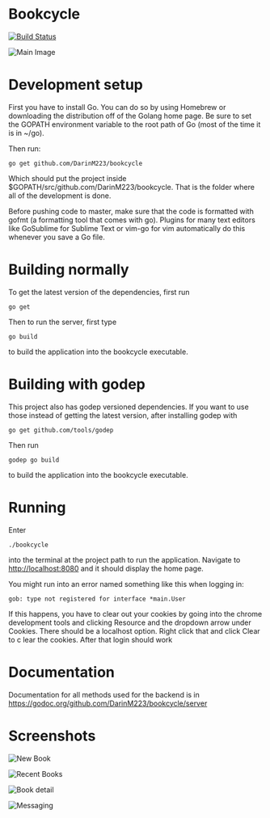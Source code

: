 # Bookcycle

[![Build Status](https://travis-ci.org/DarinM223/bookcycle.svg)](https://travis-ci.org/DarinM223/bookcycle)

![Main Image](http://i.imgur.com/lgGEjsT.png)

Development setup
=================

First you have to install Go. You can do so by using Homebrew or downloading the distribution off of the Golang home page. Be sure to set the GOPATH environment variable to the root path of Go (most of the time it is in ~/go). 

Then run:
```
go get github.com/DarinM223/bookcycle
```
Which should put the project inside $GOPATH/src/github.com/DarinM223/bookcycle. That is the folder where all of the development is done. 

Before pushing code to master, make sure that the code is formatted with gofmt (a formatting tool that comes with go). Plugins for many text editors like GoSublime for Sublime Text or vim-go for vim automatically do this whenever you save a Go file.

Building normally
=================
To get the latest version of the dependencies, first run 
```
go get
```

Then to run the server, first type
```
go build
```
to build the application into the bookcycle executable. 

Building with godep
===================
This project also has godep versioned dependencies. If you want to use those instead of getting the latest version, after installing godep with 
```
go get github.com/tools/godep
```

Then run
```
godep go build
```
to build the application into the bookcycle executable.

Running
=======
Enter
```
./bookcycle
```
into the terminal at the project path to run the application. Navigate to [http://localhost:8080](http://localhost:8080) and it should display the home page.

You might run into an error named something like this when logging in:
```
gob: type not registered for interface *main.User
```
If this happens, you have to clear out your cookies by going into the chrome development tools and clicking Resource and the dropdown arrow under Cookies. There should be a localhost option. Right click that and click Clear to c lear the cookies. After that login should work

Documentation
=============
Documentation for all methods used for the backend is in https://godoc.org/github.com/DarinM223/bookcycle/server

Screenshots
===========

![New Book](http://i.imgur.com/jOqxuKI.png)

![Recent Books](http://imgur.com/ykuqznz)

![Book detail](http://imgur.com/XLeD4lu)

![Messaging](http://imgur.com/BIdsRdX)


